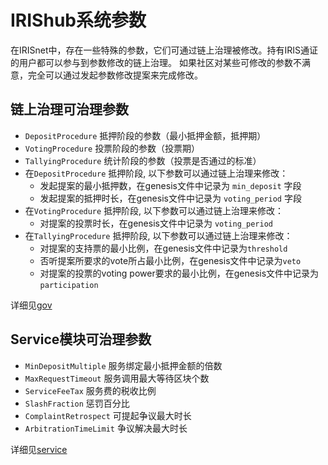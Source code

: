 # IRIShub系统参数

在IRISnet中，存在一些特殊的参数，它们可通过链上治理被修改。持有IRIS通证的用户都可以参与到参数修改的链上治理。
如果社区对某些可修改的参数不满意，完全可以通过发起参数修改提案来完成修改。

##  链上治理可治理参数

* `DepositProcedure`  抵押阶段的参数（最小抵押金额，抵押期）
* `VotingProcedure`   投票阶段的参数（投票期）
* `TallyingProcedure` 统计阶段的参数（投票是否通过的标准）
* 在`DepositProcedure` 抵押阶段, 以下参数可以通过链上治理来修改：
  * 发起提案的最小抵押数，在genesis文件中记录为 `min_deposit` 字段
  * 发起提案的抵押时长，在genesis文件中记录为 `voting_period` 字段
* 在`VotingProcedure` 抵押阶段, 以下参数可以通过链上治理来修改：
   * 对提案的投票时长，在genesis文件中记录为 `voting_period` 
* 在`TallyingProcedure` 抵押阶段, 以下参数可以通过链上治理来修改：
   * 对提案的支持票的最小比例，在genesis文件中记录为`threshold` 
   * 否听提案所要求的vote所占最小比例，在genesis文件中记录为`veto`
   * 对提案的投票的voting power要求的最小比例，在genesis文件中记录为`participation` 
   
详细见[gov](../governance.md)

## Service模块可治理参数

* `MinDepositMultiple`    服务绑定最小抵押金额的倍数
* `MaxRequestTimeout`     服务调用最大等待区块个数
* `ServiceFeeTax`         服务费的税收比例
* `SlashFraction`         惩罚百分比
* `ComplaintRetrospect`   可提起争议最大时长
* `ArbitrationTimeLimit`  争议解决最大时长

详细见[service](../service.md)
